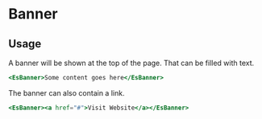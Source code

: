# Banner

## Usage

A banner will be shown at the top of the page. That can be filled with text.
```handlebars
<EsBanner>Some content goes here</EsBanner>
```
The banner can also contain a link.
```handlebars
<EsBanner><a href="#">Visit Website</a></EsBanner>
```
